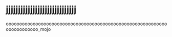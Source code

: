 # jjjjjjjjjjjjjjjjjjjjjjjjjjjjj
oooooooooooooooooooooooooooooooooooooooooooooooooooooooooooooooooooooooo_mojo
